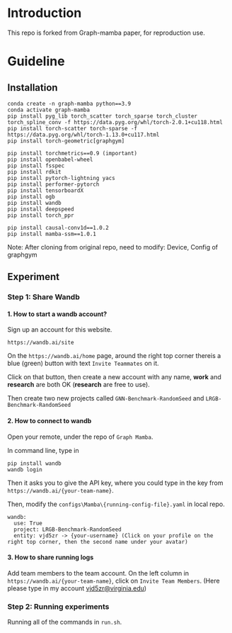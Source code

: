 # Introduction
This repo is forked from Graph-mamba paper, for reproduction use.

# Guideline
## Installation
```
conda create -n graph-mamba python==3.9
conda activate graph-mamba
pip install pyg_lib torch_scatter torch_sparse torch_cluster torch_spline_conv -f https://data.pyg.org/whl/torch-2.0.1+cu118.html
pip install torch-scatter torch-sparse -f https://data.pyg.org/whl/torch-1.13.0+cu117.html
pip install torch-geometric[graphgym]

pip install torchmetrics==0.9 (important)
pip install openbabel-wheel
pip install fsspec 
pip install rdkit
pip install pytorch-lightning yacs
pip install performer-pytorch
pip install tensorboardX
pip install ogb
pip install wandb
pip install deepspeed
pip install torch_ppr

pip install causal-conv1d==1.0.2
pip install mamba-ssm==1.0.1
```
Note: After cloning from original repo, need to modify: Device, Config of graphgym

## Experiment
### Step 1: Share Wandb
#### 1. How to start a wandb account?
Sign up an account for this website.
```
https://wandb.ai/site
```

On the `https://wandb.ai/home` page, around the right top corner thereis a blue (green) button with text `Invite Teammates` on it.

Click on that button, then create a new account with any name,  **work** and **research** are both OK (**research** are free to use). 

Then create two new projects called `GNN-Benchmark-RandomSeed` and `LRGB-Benchmark-RandomSeed`

#### 2. How to connect to wandb
Open your remote, under the repo of `Graph Mamba`.

In command line, type in
```
pip install wandb
wandb login
```
Then it asks you to give the API key, where you could type in the key from `https://wandb.ai/{your-team-name}`.

Then, modify the `configs\Mamba\{running-config-file}.yaml` in local repo.
```
wandb:
  use: True
  project: LRGB-Benchmark-RandomSeed
  entity: vjd5zr -> {your-username} (Click on your profile on the right top corner, then the second name under your avatar)
```

#### 3. How to share running logs
Add team members to the team account. On the left column in `https://wandb.ai/{your-team-name}`, click on `Invite Team Members`. (Here please type in my account vjd5zr@virginia.edu)

### Step 2: Running experiments
Running all of the commands in `run.sh`.